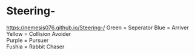 # Steering-
https://nemesis076.github.io/Steering-/
Green = Seperator 
Blue = Arriver    
Yellow = Collision Avoider  
Purple = Pursuer  
Fushia = Rabbit Chaser  
